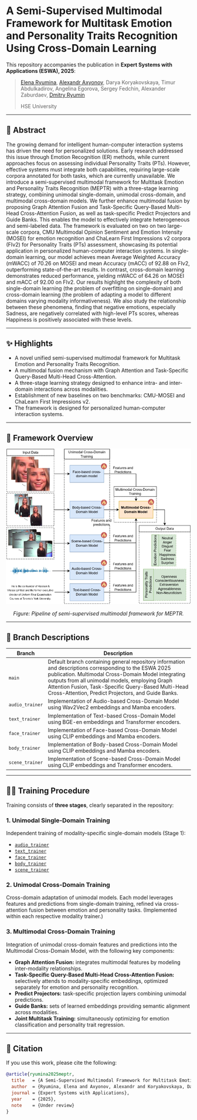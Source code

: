 # A Semi-Supervised Multimodal Framework for Multitask Emotion and Personality Traits Recognition Using Cross-Domain Learning

This repository accompanies the publication in **Expert Systems with Applications (ESWA), 2025**:

> [Elena Ryumina](https://scholar.google.com/citations?user=DOBkQssAAAAJ), [Alexandr Axyonov](https://scholar.google.com/citations?user=Hs95wd4AAAAJ), Darya Koryakovskaya, Timur Abdulkadirov, Angelina Egorova, Sergey Fedchin, Alexander Zaburdaev, [Dmitry Ryumin](https://scholar.google.com/citations?user=LrTIp5IAAAAJ)
>
> HSE University

---

## 🧠 Abstract

The growing demand for intelligent human-computer interaction systems has driven the need for personalized solutions. Early research addressed this issue through Emotion Recognition (ER) methods, while current approaches focus on assessing individual Personality Traits (PTs). However, effective systems must integrate both capabilities, requiring large-scale corpora annotated for both tasks, which are currently unavailable. We introduce a semi-supervised multimodal framework for Multitask Emotion and Personality Traits Recognition (MEPTR) with a three-stage learning strategy, combining unimodal single-domain, unimodal cross-domain, and multimodal cross-domain models. We further enhance multimodal fusion by proposing Graph Attention Fusion and Task-Specific Query-Based Multi-Head Cross-Attention Fusion, as well as task-specific Predict Projectors and Guide Banks. This enables the model to effectively integrate heterogeneous and semi-labeled data. The framework is evaluated on two on two large-scale corpora, CMU Multimodal Opinion Sentiment and Emotion Intensity (MOSEI) for emotion recognition and ChaLearn First Impressions v2 corpora (FIv2) for Personality Traits (PTs) assessment, showcasing its potential application in personalized human-computer interaction systems. In single-domain learning, our model achieves mean Average Weighted Accuracy (mWACC) of 70.26 on MOSEI and mean Accuracy (mACC) of 92.88 on FIv2, outperforming state-of-the-art results. In contrast, cross-domain learning demonstrates reduced performance, yielding mWACC of 64.26 on MOSEI and mACC of 92.00 on FIv2. Our results highlight the complexity of both single-domain learning (the problem of overfitting on single-domain) and cross-domain learning (the problem of adapting a model to different domains varying modality informativeness). We also study the relationship between these phenomena, finding that negative emotions, especially Sadness, are negatively correlated with high-level PTs scores, whereas Happiness is positively associated with these levels.

---

## ✨ Highlights

- A novel unified semi-supervised multimodal framework for Multitask Emotion and Personality Traits Recognition.
- A multimodal fusion mechanism with Graph Attention and Task-Specific Query-Based Multi-Head Cross-Attention.
- A three-stage learning strategy designed to enhance intra- and inter-domain interactions across modalities.
- Establishment of new baselines on two benchmarks: CMU-MOSEI and ChaLearn First Impressions v2.
- The framework is designed for personalized human-computer interaction systems.

---

## 🧭 Framework Overview

![MEPTR Pipeline](docs/pipeline.jpg)

<p align="center"><em>Figure: Pipeline of semi-supervised multimodal framework for MEPTR.</em></p>

---

## 🌳 Branch Descriptions

| Branch | Description |
|--------|-------------|
| `main` | Default branch containing general repository information and descriptions corresponding to the ESWA 2025 publication. Multimodal Cross-Domain Model integrating outputs from all unimodal models, employing Graph Attention Fusion, Task-Specific Query-Based Multi-Head Cross-Attention, Predict Projectors, and Guide Banks.|
| `audio_trainer` | Implementation of Audio-based Cross-Domain Model using Wav2Vec2 embeddings and Mamba encoders. |
| `text_trainer` | Implementation of Text-based Cross-Domain Model using BGE-en embeddings and Transformer encoders. |
| `face_trainer` | Implementation of Face-based Cross-Domain Model using CLIP embeddings and Mamba encoders. |
| `body_trainer` | Implementation of Body-based Cross-Domain Model using CLIP embeddings and Mamba encoders. |
| `scene_trainer` | Implementation of Scene-based Cross-Domain Model using CLIP embeddings and Transformer encoders. |

---

## 🏋️‍♂️ Training Procedure

Training consists of **three stages**, clearly separated in the repository:

### 1. **Unimodal Single-Domain Training**
Independent training of modality-specific single-domain models (Stage 1):

- [`audio_trainer`](https://github.com/LEYA-HSE/MEPTR/tree/audio_trainer)
- [`text_trainer`](https://github.com/LEYA-HSE/MEPTR/tree/text_trainer)
- [`face_trainer`](https://github.com/LEYA-HSE/MEPTR/tree/face_trainer)
- [`body_trainer`](https://github.com/LEYA-HSE/MEPTR/tree/body_trainer)
- [`scene_trainer`](https://github.com/LEYA-HSE/MEPTR/tree/scene_trainer)

### 2. **Unimodal Cross-Domain Training**
Cross-domain adaptation of unimodal models. Each model leverages features and predictions from single-domain training, refined via cross-attention fusion between emotion and personality tasks. (Implemented within each respective modality trainer.)

### 3. **Multimodal Cross-Domain Training**
Integration of unimodal cross-domain features and predictions into the Multimodal Cross-Domain Model, with the following key components:

- **Graph Attention Fusion:** integrates multimodal features by modeling inter-modality relationships.
- **Task-Specific Query-Based Multi-Head Cross-Attention Fusion:** selectively attends to modality-specific embeddings, optimized separately for emotion and personality recognition.
- **Predict Projectors:** task-specific projection layers combining unimodal predictions.
- **Guide Banks:** sets of learned embeddings providing semantic alignment across modalities.
- **Joint Multitask Training:** simultaneously optimizing for emotion classification and personality trait regression.

---


## 📝 Citation

If you use this work, please cite the following:

```bibtex
@article{ryumina2025meptr,
  title   = {A Semi-Supervised Multimodal Framework for Multitask Emotion and Personality Traits Recognition Using Cross-Domain Learning},
  author  = {Ryumina, Elena and Axyonov, Alexandr and Koryakovskaya, Darya and Abdulkadirov, Timur and Egorova, Angelina and Fedchin, Sergey and Zaburdaev, Alexander and Ryumin, Dmitry},
  journal = {Expert Systems with Applications},
  year    = {2025},
  note    = {Under review}
}
